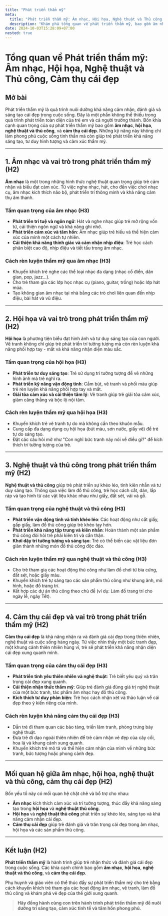 ```yaml
---
title: "Phát triển thẩm mỹ"
meta:
  title: "Phát triển thẩm mỹ: Âm nhạc, Hội họa, Nghệ thuật và Thủ công, Cảm thụ cái đẹp"
  description: "Khám phá tổng quan về phát triển thẩm mỹ, bao gồm âm nhạc, hội họa, nghệ thuật và thủ công, cùng khả năng cảm thụ cái đẹp cho trẻ em và người trưởng thành."
date: 2024-10-03T15:28:09+07:00
nested: true
---
```


# **Tổng quan về Phát triển thẩm mỹ: Âm nhạc, Hội họa, Nghệ thuật và Thủ công, Cảm thụ cái đẹp**

## **Mở bài**
Phát triển thẩm mỹ là quá trình nuôi dưỡng khả năng cảm nhận, đánh giá và sáng tạo cái đẹp trong cuộc sống. Đây là một phần không thể thiếu trong quá trình phát triển toàn diện của trẻ em và cả người trưởng thành. Bốn khía cạnh quan trọng của sự phát triển thẩm mỹ bao gồm **âm nhạc**, **hội họa**, **nghệ thuật và thủ công**, và **cảm thụ cái đẹp**. Những kỹ năng này không chỉ làm phong phú cuộc sống tinh thần mà còn giúp trẻ phát triển khả năng sáng tạo, tư duy hình tượng và cảm xúc thẩm mỹ.  

---

## **1. Âm nhạc và vai trò trong phát triển thẩm mỹ (H2)**
**Âm nhạc** là một trong những hình thức nghệ thuật quan trọng giúp trẻ cảm nhận và biểu đạt cảm xúc. Từ việc nghe nhạc, hát, cho đến việc chơi nhạc cụ, âm nhạc kích thích não bộ, phát triển trí thông minh và khả năng cảm thụ âm thanh.  

### **Tầm quan trọng của âm nhạc (H3)**
- **Phát triển trí tuệ và ngôn ngữ**: Hát và nghe nhạc giúp trẻ mở rộng vốn từ, cải thiện ngôn ngữ và khả năng ghi nhớ.  
- **Phát triển cảm xúc và tâm hồn**: Âm nhạc giúp trẻ hiểu và thể hiện cảm xúc của mình một cách tự nhiên.  
- **Cải thiện khả năng thính giác và cảm nhận nhịp điệu**: Trẻ học cách phân biệt cao độ, nhịp điệu và tiết tấu trong âm nhạc.  

### **Cách rèn luyện thẩm mỹ qua âm nhạc (H3)**
- Khuyến khích trẻ nghe các thể loại nhạc đa dạng (nhạc cổ điển, dân gian, pop, jazz…).  
- Cho trẻ tham gia các lớp học nhạc cụ (piano, guitar, trống) hoặc lớp hát múa.  
- Tạo không gian âm nhạc tại nhà bằng các trò chơi liên quan đến nhịp điệu, bài hát và vũ điệu.  

---

## **2. Hội họa và vai trò trong phát triển thẩm mỹ (H2)**
**Hội họa** là phương tiện biểu đạt hình ảnh và tư duy sáng tạo của con người. Vẽ tranh không chỉ giúp trẻ phát triển trí tưởng tượng mà còn rèn luyện khả năng phối hợp tay - mắt và khả năng nhận diện màu sắc.  

### **Tầm quan trọng của hội họa (H3)**
- **Phát triển tư duy sáng tạo**: Trẻ sử dụng trí tưởng tượng để vẽ những hình ảnh mà trẻ nghĩ ra.  
- **Phát triển kỹ năng vận động tinh**: Cầm bút, vẽ tranh và phối màu giúp trẻ rèn luyện khả năng phối hợp tay và mắt.  
- **Giải tỏa cảm xúc và cải thiện tâm lý**: Vẽ tranh giúp trẻ giải tỏa cảm xúc, giảm căng thẳng và bộc lộ nội tâm.  

### **Cách rèn luyện thẩm mỹ qua hội họa (H3)**
- Khuyến khích trẻ vẽ tranh tự do mà không cần theo khuôn mẫu.  
- Cung cấp đa dạng dụng cụ hội họa (bút màu, sơn nước, giấy vẽ) để trẻ tự do sáng tạo.  
- Đặt các câu hỏi mở như "Con nghĩ bức tranh này nói về điều gì?" để kích thích trí tưởng tượng của trẻ.  

---

## **3. Nghệ thuật và thủ công trong phát triển thẩm mỹ (H2)**
**Nghệ thuật và thủ công** giúp trẻ phát triển sự khéo léo, tính kiên nhẫn và tư duy sáng tạo. Thông qua việc làm đồ thủ công, trẻ học cách cắt, dán, lắp ráp và tạo hình từ các vật liệu khác nhau như giấy, đất sét, vải và gỗ.  

### **Tầm quan trọng của nghệ thuật và thủ công (H3)**
- **Phát triển vận động tinh và tính khéo léo**: Các hoạt động như cắt giấy, gấp giấy, làm đồ thủ công giúp trẻ khéo tay hơn.  
- **Phát triển khả năng tập trung và kiên nhẫn**: Hoàn thành một sản phẩm thủ công đòi hỏi trẻ phải kiên trì và cẩn thận.  
- **Khơi dậy trí tưởng tượng và sáng tạo**: Trẻ có thể biến các vật liệu đơn giản thành những món đồ thủ công độc đáo.  

### **Cách rèn luyện thẩm mỹ qua nghệ thuật và thủ công (H3)**
- Cho trẻ tham gia các hoạt động thủ công như làm đồ chơi từ bìa cứng, đất sét, hoặc giấy màu.  
- Khuyến khích trẻ tự sáng tạo các sản phẩm thủ công như khung ảnh, mô hình, hoặc đồ trang trí.  
- Kết hợp các dự án thủ công theo chủ đề (ví dụ: Làm đồ trang trí cho ngày lễ, ngày Tết).  

---

## **4. Cảm thụ cái đẹp và vai trò trong phát triển thẩm mỹ (H2)**
**Cảm thụ cái đẹp** là khả năng nhận ra và đánh giá cái đẹp trong thiên nhiên, nghệ thuật và cuộc sống hàng ngày. Từ việc nhìn thấy một bức tranh đẹp, một khung cảnh thiên nhiên hùng vĩ, trẻ sẽ phát triển khả năng nhận diện cái đẹp xung quanh mình.  

### **Tầm quan trọng của cảm thụ cái đẹp (H3)**
- **Phát triển tình yêu thiên nhiên và nghệ thuật**: Trẻ biết yêu quý và trân trọng cái đẹp xung quanh.  
- **Cải thiện nhận thức thẩm mỹ**: Giúp trẻ đánh giá đúng giá trị nghệ thuật của một bức tranh, tác phẩm âm nhạc hay đồ thủ công.  
- **Kích thích tư duy phản biện**: Trẻ học cách nhận xét và thảo luận về cái đẹp theo ý kiến riêng của mình.  

### **Cách rèn luyện khả năng cảm thụ cái đẹp (H3)**
- Dẫn trẻ đi tham quan các bảo tàng, triển lãm tranh, phòng trưng bày nghệ thuật.  
- Đưa trẻ đi dạo ngoài thiên nhiên để trẻ cảm nhận vẻ đẹp của cây cối, hoa lá và khung cảnh xung quanh.  
- Khuyến khích trẻ mô tả và thể hiện cảm nhận của mình về những bức tranh, bức tượng hoặc phong cảnh đẹp.  

---

## **Mối quan hệ giữa âm nhạc, hội họa, nghệ thuật và thủ công, cảm thụ cái đẹp (H2)**
Bốn yếu tố này có mối quan hệ chặt chẽ và bổ trợ cho nhau:  
- **Âm nhạc** kích thích cảm xúc và trí tưởng tượng, thúc đẩy khả năng sáng tạo trong **hội họa** và **nghệ thuật thủ công**.  
- **Hội họa** và **nghệ thuật thủ công** phát triển sự khéo léo, sáng tạo và khả năng cảm nhận cái đẹp.  
- **Cảm thụ cái đẹp** giúp trẻ đánh giá và trân trọng cái đẹp trong âm nhạc, hội họa và các sản phẩm thủ công.  

---

## **Kết luận (H2)**
**Phát triển thẩm mỹ** là hành trình giúp trẻ nhận thức và đánh giá cái đẹp trong cuộc sống. Các khía cạnh chính bao gồm **âm nhạc**, **hội họa**, **nghệ thuật và thủ công**, và **cảm thụ cái đẹp**.  

Phụ huynh và giáo viên có thể thúc đẩy sự phát triển thẩm mỹ cho trẻ bằng cách khuyến khích trẻ tham gia các hoạt động âm nhạc, vẽ tranh, làm đồ thủ công và khám phá vẻ đẹp của thế giới xung quanh.  

> **Hãy đồng hành cùng con trên hành trình phát triển thẩm mỹ để nuôi dưỡng trí sáng tạo, cảm xúc tinh tế và tâm hồn phong phú.**
